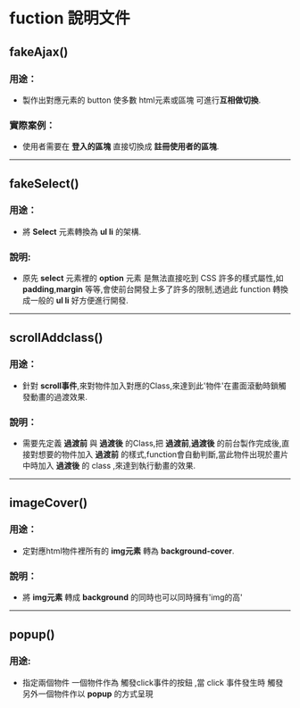 # fuction 說明文件

## fakeAjax()

### 用途：

- 製作出對應元素的 button 使多數 html元素或區塊 可進行**互相做切換**.

### 實際案例：

- 使用者需要在 **登入的區塊** 直接切換成 **註冊使用者的區塊**.



--------------------------------------------------------------------------------



## fakeSelect()

### 用途：

- 將 **Select** 元素轉換為 **ul li** 的架構.

### 說明:

- 原先 **select** 元素裡的 **option** 元素 是無法直接吃到 CSS 許多的樣式屬性,如 **padding**,**margin** 等等,會使前台開發上多了許多的限制,透過此 function 轉換成一般的 **ul li** 好方便進行開發.



--------------------------------------------------------------------------------



## scrollAddclass()

### 用途：

- 針對 **scroll事件**,來對物件加入對應的Class,來達到此'物件'在畫面滾動時鎖觸發動畫的過渡效果.

### 說明：

- 需要先定義 **過渡前** 與 **過渡後** 的Class,把 **過渡前**,**過渡後** 的前台製作完成後,直接對想要的物件加入 **過渡前** 的樣式,function會自動判斷,當此物件出現於畫片中時加入 **過渡後** 的 class ,來達到執行動畫的效果.



--------------------------------------------------------------------------------



## imageCover()

### 用途：

- 定對應html物件裡所有的 **img元素** 轉為 **background-cover**.

### 說明：

- 將 **img元素** 轉成 **background** 的同時也可以同時擁有'img的高'

--------------------------------------------------------------------------------

## popup()
### 用途:
- 指定兩個物件 一個物件作為 觸發click事件的按鈕 ,當 click 事件發生時 觸發另外一個物件作以 **popup** 的方式呈現
